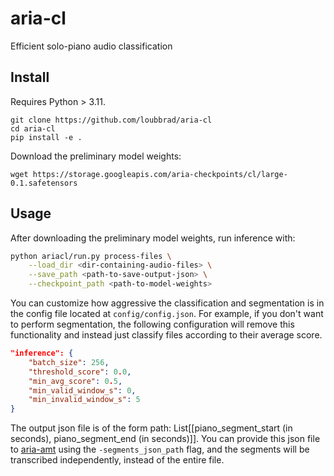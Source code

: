# aria-cl

Efficient solo-piano audio classification

## Install 

Requires Python > 3.11.

```
git clone https://github.com/loubbrad/aria-cl
cd aria-cl
pip install -e .
```

Download the preliminary model weights:

```
wget https://storage.googleapis.com/aria-checkpoints/cl/large-0.1.safetensors
```

## Usage

After downloading the preliminary model weights, run inference with:

```bash
python ariacl/run.py process-files \
    --load_dir <dir-containing-audio-files> \
    --save_path <path-to-save-output-json> \
    --checkpoint_path <path-to-model-weights>
```

You can customize how aggressive the classification and segmentation is in the config file located at `config/config.json`. For example, if you don't want to perform segmentation, the following configuration will remove this functionality and instead just classify files according to their average score.

```json
"inference": {
    "batch_size": 256,
    "threshold_score": 0.0,
    "min_avg_score": 0.5,
    "min_valid_window_s": 0,
    "min_invalid_window_s": 5
}
```

The output json file is of the form path: List[[piano_segment_start (in seconds), piano_segment_end (in seconds)]]. You can provide this json file to [aria-amt](https://github.com/EleutherAI/aria-amt) using the `-segments_json_path` flag, and the segments will be transcribed independently, instead of the entire file.